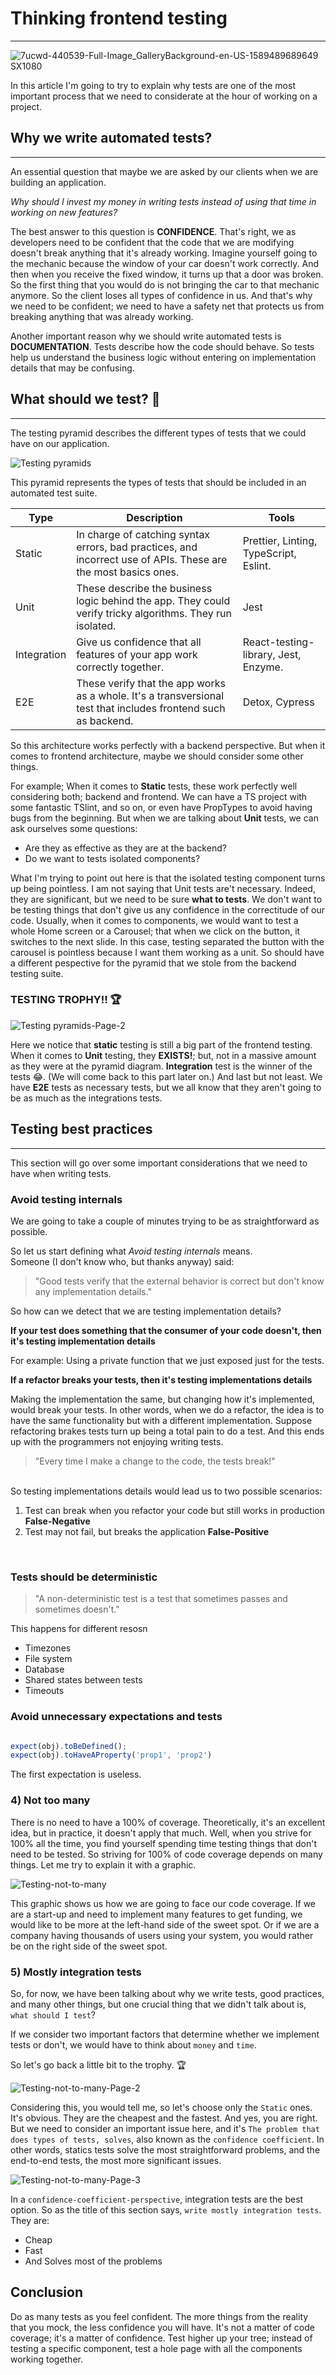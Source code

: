 
# Thinking frontend testing
---

![7ucwd-440539-Full-Image_GalleryBackground-en-US-1589489689649 _SX1080_](https://user-images.githubusercontent.com/19891817/116832269-a1018500-ab8a-11eb-9f78-aa95422f1a9c.jpg)


In this article I'm going to try to explain why tests are one of the most important process that we need to considerate at the hour of working on a project. 

## Why we write automated tests? 
***

An essential question that maybe we are asked by our clients when we are building an application.

_Why should I invest my money in writing tests instead of using that time in working on new features?_

The best answer to this question is **CONFIDENCE**. That's right, we as developers need to be confident that the code that we are modifying doesn't break anything that it's already working. Imagine yourself going to the mechanic because the window of your car doesn't work correctly. And then when you receive the fixed window, it turns up that a door was broken. So the first thing that you would do is not bringing the car to that mechanic anymore. So the client loses all types of confidence in us. And that's why we need to be confident; we need to have a safety net that protects us from breaking anything that was already working.

Another important reason why we should write automated tests is **DOCUMENTATION**. Tests describe how the code should behave. So tests help us understand the business logic without entering on implementation details that may be confusing.

## What should we test? 🤔
***

The testing pyramid describes the different types of tests that we could have on our application. 

![Testing pyramids](https://user-images.githubusercontent.com/19891817/116492018-9f298000-a871-11eb-9d4b-765612107e41.png)

This pyramid represents the types of tests that should be included in an automated test suite.

| Type | Description | Tools
| ---- | ------- | -----
| Static | In charge of catching syntax errors, bad practices, and incorrect use of APIs. These are the most basics ones. | Prettier, Linting, TypeScript, Eslint.
|Unit | These describe the business logic behind the app. They could verify tricky algorithms. They run isolated. | Jest
| Integration | Give us confidence that all features of your app work correctly together. | React-testing-library, Jest, Enzyme. 
| E2E | These verify that the app works as a whole. It's a transversional test that includes frontend such as backend. | Detox, Cypress|

So this architecture works perfectly with a backend perspective. But when it comes to frontend architecture, maybe we should consider some other things. 

For example; When it comes to **Static** tests, these work perfectly well considering both; backend and frontend. We can have a TS project with some fantastic TSlint, and so on, or even have PropTypes to avoid having bugs from the beginning. 
But when we are talking about **Unit** tests, we can ask ourselves some questions: 

- Are they as effective as they are at the backend? 
- Do we want to tests isolated components? 

What I'm trying to point out here is that the isolated testing component turns up being pointless. I am not saying that Unit tests are't necessary. Indeed, they are significant, but we need to be sure **what to tests**. We don't want to be testing things that don't give us any confidence in the correctitude of our code. 
Usually, when it comes to components, we would want to test a whole Home screen or a Carousel; that when we click on the button, it switches to the next slide. In this case, testing separated the button with the carousel is pointless because I want them working as a unit. 
So should have a different pespective for the pyramid that we stole from the backend testing suite. 

### TESTING TROPHY!! 🏆

![Testing pyramids-Page-2](https://user-images.githubusercontent.com/19891817/116492034-a81a5180-a871-11eb-9dbc-f443295e77b9.png)

Here we notice that **static** testing is still a big part of the frontend testing. 
When it comes to **Unit** testing, they **EXISTS!**; but, not in a massive amount as they were at the pyramid diagram. 
**Integration** test is the winner of the tests 😂. (We will come back to this part later on.)
And last but not least. We have **E2E** tests as necessary tests, but we all know that they aren't going to be as much as the integrations tests. 

## Testing best practices 
***

This section will go over some important considerations that we need to have when writing tests.

### Avoid testing internals

We are going to take a couple of minutes trying to be as straightforward as possible. 

So let us start defining what _Avoid testing internals_ means.
<br>
Someone (I don't know who, but thanks anyway) said: 

> "Good tests verify that the external behavior is correct but don't know any implementation details."

So how can we detect that we are testing implementation details? 

**If your test does something that the consumer of your code doesn't, then it's testing implementation details**

For example: Using a private function that we just exposed just for the tests. 

**If a refactor breaks your tests, then it's testing implementations details**

Making the implementation the same, but changing how it's implemented, would break your tests. In other words, when we do a refactor, the idea is to have the same functionality but with a different implementation. Suppose refactoring brakes tests turn up being a total pain to do a test. And this ends up with the programmers not enjoying writing tests.
>"Every time I make a change to the code, the tests break!"
<br>
So testing implementations details would lead us to two possible scenarios: 

 1. Test can break when you refactor your code but still works in production **False-Negative**
 2. Test may not fail, but breaks the application **False-Positive**
<br>

### Tests should be deterministic

> "A non-deterministic test is a test that sometimes passes and sometimes doesn't."

This happens for different resosn
 - Timezones 
 - File system 
 - Database
 - Shared states between tests
 - Timeouts

### Avoid unnecessary expectations and tests 

```js

expect(obj).toBeDefined();
expect(obj).toHaveAProperty('prop1', 'prop2')

```

The first expectation is useless. 

### 4) Not too many 

There is no need to have a 100% of coverage. Theoretically, it's an excellent idea, but in practice, it doesn't apply that much. 
Well, when you strive for 100% all the time, you find yourself spending time testing things that don't need to be tested. 
So striving for 100% of code coverage depends on many things. Let me try to explain it with a graphic. 

![Testing-not-to-many](https://user-images.githubusercontent.com/19891817/116832062-94c8f800-ab89-11eb-9dc6-b2ec18d7ec1d.png)

This graphic shows us how we are going to face our code coverage. 
If we are a start-up and need to implement many features to get funding, we would like to be more at the left-hand side of the sweet spot. 
Or if we are a company having thousands of users using your system, you would rather be on the right side of the sweet spot.


### 5) Mostly integration tests 

So, for now, we have been talking about why we write tests, good practices, and many other things, but one crucial thing that we didn't talk about is, `what should I test`? 

If we consider two important factors that determine whether we implement tests or don't, we would have to think about `money` and `time`. 

So let's go back a little bit to the trophy. 🏆

![Testing-not-to-many-Page-2](https://user-images.githubusercontent.com/19891817/116832104-d2c61c00-ab89-11eb-9e40-911948001ab1.png)

Considering this, you would tell me, so let's choose only the `Static` ones. It's obvious. They are the cheapest and the fastest. 
And yes, you are right. But we need to consider an important issue here, and it's `The problem that does types of tests, solves`, also known as the `confidence coefficient`. 
In other words, statics tests solve the most straightforward problems, and the end-to-end tests, the most more significant issues. 

![Testing-not-to-many-Page-3](https://user-images.githubusercontent.com/19891817/116832131-ebcecd00-ab89-11eb-99af-e53c5d359404.png)

In a `confidence-coefficient-perspective`, integration tests are the best option. So as the title of this section says, `write mostly integration tests`. 
They are: 
- Cheap 
- Fast 
- And Solves most of the problems


## Conclusion

Do as many tests as you feel confident. The more things from the reality that you mock, the less confidence you will have. It's not a matter of code coverage; it's a matter of confidence. 
Test higher up your tree; instead of testing a specific component, test a hole page with all the components working together. 

